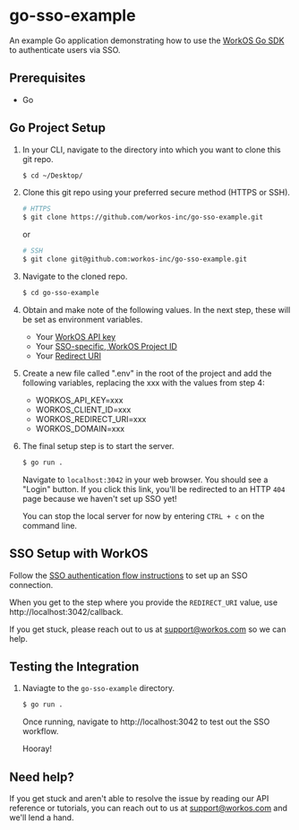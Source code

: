 # go-sso-example
An example Go application demonstrating how to use the [WorkOS Go SDK](https://github.com/workos-inc/workos-go) to authenticate users via SSO.

## Prerequisites
- Go

## Go Project Setup

1. In your CLI, navigate to the directory into which you want to clone this git repo.
   ```bash
   $ cd ~/Desktop/
   ```

2. Clone this git repo using your preferred secure method (HTTPS or SSH).
   ```bash
   # HTTPS
   $ git clone https://github.com/workos-inc/go-sso-example.git
   ```

   or

   ```bash
   # SSH
   $ git clone git@github.com:workos-inc/go-sso-example.git
   ```

3. Navigate to the cloned repo.
   ```bash
   $ cd go-sso-example
   ```

4. Obtain and make note of the following values. In the next step, these will be set as environment variables.
   - Your [WorkOS API key](https://dashboard.workos.com/api-keys)
   - Your [SSO-specific, WorkOS Project ID](https://dashboard.workos.com/configuration)
   - Your [Redirect URI](https://workos.com/docs/sso/guide/set-redirect-uri)


5. Create a new file called ".env" in the root of the project and add the following variables, replacing the xxx with the values from step 4: 
   - WORKOS_API_KEY=xxx
   - WORKOS_CLIENT_ID=xxx
   - WORKOS_REDIRECT_URI=xxx
   - WORKOS_DOMAIN=xxx

6. The final setup step is to start the server.
   ```bash
   $ go run .
   ```

   Navigate to `localhost:3042` in your web browser. You should see a "Login" button. If you click this link, you'll be redirected to an HTTP `404` page because we haven't set up SSO yet!

   You can stop the local server for now by entering `CTRL + c` on the command line.


## SSO Setup with WorkOS

Follow the [SSO authentication flow instructions](https://workos.com/docs/sso/guide/introduction) to set up an SSO connection.

When you get to the step where you provide the `REDIRECT_URI` value, use http://localhost:3042/callback.

If you get stuck, please reach out to us at support@workos.com so we can help.

## Testing the Integration

1. Naviagte to the `go-sso-example` directory. 

   ```bash
   $ go run .
   ```

   Once running, navigate to http://localhost:3042 to test out the SSO workflow.

   Hooray!

## Need help?

If you get stuck and aren't able to resolve the issue by reading our API reference or tutorials, you can reach out to us at support@workos.com and we'll lend a hand.
